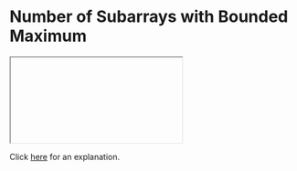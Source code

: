 # Number of Subarrays with Bounded Maximum 

<iframe></iframe>

Click [here](Explanation.md) for an explanation.

